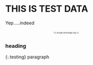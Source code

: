 # THIS IS TEST DATA
Yep.....indeed
<div style="transform: scale(.4);">{% include anchorage.svg %}</div>

### heading
{:.testing}
paragraph
